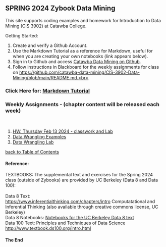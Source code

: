 ## SPRING 2024 Zybook Data Mining
This site supports coding examples and homework for Introduction to Data Mining (CIS 3902) at Catawba College.<br>

Getting Started:<br>
1.  Create and verify a Github Account.<br>
2.  Use the Markdown Tutorial as a reference for Markdown, useful for when you are creating your own notebooks (link appears below).
3.  Sign in to Github and access <a href="https://github.com/catawba-data-mining/CIS-3902-Data-Mining/blob/main/README.md">Catawba Data Mining on Github</a>.<br>
4.  Follow instructions in Blackboard for the weekly assignments for class on https://github.com/catawba-data-mining/CIS-3902-Data-Mining/blob/main/README.md.<br>

### Click Here for: <a href="https://agea.github.io/tutorial.md/">Markdown Tutorial</a>

<a name="tocb"></a>
### Weekly Assignments - (chapter content will be released each week)<br>
<br>
<a name="toc"></a>

1. <a href="https://githubtocolab.com/catawba-data-mining/CIS-3902-Data-Mining/blob/main/Chapter_1_HW.ipynb">HW: Thursday Feb 13 2024 - classwork and Lab</a><br>
2. <a href="https://github.com/catawba-data-mining/CIS-3902-Data-Mining/blob/main/chapter15_16_HW5_Lab.ipynb">Data Wrangling Examples</a><br>
3. <a href="https://github.com/catawba-data-mining/CIS-3902-Data-Mining/blob/main/homework7_decision_trees.ipynb">Data Wrangling Lab</a><br>



[ back to Table of Contents](#toc)

#### Reference:<br>
TEXTBOOKS:  The supplemental text and exercises for the Spring 2024 class (outside of Zybooks) are provided by UC Berkeley (Data 8 and Data 100):  
<br>
Data 8 Text: <br>
https://www.inferentialthinking.com/chapters/intro
Computatational and Inferential Thinking (also available through creative commons license, UC Berkeley)<br>
Data 8 Notebooks: <a href="https://github.com/data-8/textbook/tree/64b20f0452a31545d9fbc8f34a9e86035cd56e45/notebooks">Notebooks for the UC Berkeley Data 8 text</a>
<br>
Data 100 Text:
Principles and Techniques of Data Science
http://www.textbook.ds100.org/intro.html
<br>

#### The End
